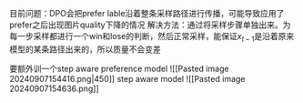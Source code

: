 目前问题：DPO会把prefer lable沿着整条采样路径进行传播，可能导致应用了prefer之后出现图片quality下降的情况
解决方法：通过将采样步骤单独出来。为每一步采样都进行一个win和lose的判断，然后正常采样，能保证$x_{t-1}$是沿着原来模型的某条路径出来的，所以质量不会变差

要额外训一个step aware preference model
![[Pasted image 20240907154416.png|450]]
step aware model
![[Pasted image 20240907154636.png]]